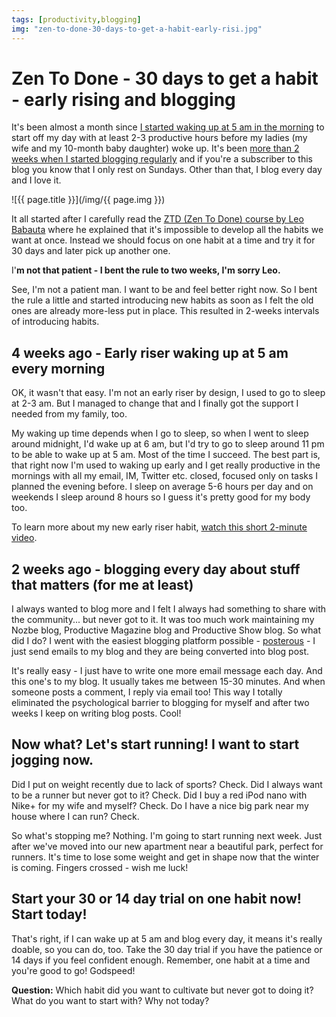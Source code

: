 ```yaml
---
tags: [productivity,blogging]
img: "zen-to-done-30-days-to-get-a-habit-early-risi.jpg"
---
```


# Zen To Done - 30 days to get a habit - early rising and blogging


It's been almost a month since [I started waking up at 5 am in the morning](http://michaelnozbe.com/early-risers-get-things-done-productiveshowco) to start off my day with at least 2-3 productive hours before my ladies (my wife and my 10-month baby daughter) woke up. It's been [more than 2 weeks when I started blogging regularly](http://michaelnozbe.com/a-blog-with-email-by-the-twitter-user-called) and if you're a subscriber to this blog you know that I only rest on Sundays. Other than that, I blog every day and I love it.

<!--More-->

![{{ page.title }}](/img/{{ page.img }})

It all started after I carefully read the [ZTD (Zen To Done) course by Leo Babauta](http://zenhabits.net/2007/04/zen-to-done-ztd-the-ultimate-simple-productivity-system/) where he explained that it's impossible to develop all the habits we want at once. Instead we should focus on one habit at a time and try it for 30 days and later pick up another one.

I'**m not that patient - I bent the rule to two weeks, I'm sorry Leo.**

See, I'm not a patient man. I want to be and feel better right now. So I bent the rule a little and started introducing new habits as soon as I felt the old ones are already more-less put in place. This resulted in 2-weeks intervals of introducing habits.

## 4 weeks ago - Early riser waking up at 5 am every morning

OK, it wasn't that easy. I'm not an early riser by design, I used to go to sleep at 2-3 am. But I managed to change that and I finally got the support I needed from my family, too.

My waking up time depends when I go to sleep, so when I went to sleep around midnight, I'd wake up at 6 am, but I'd try to go to sleep around 11 pm to be able to wake up at 5 am. Most of the time I succeed. The best part is, that right now I'm used to waking up early and I get really productive in the mornings with all my email, IM, Twitter etc. closed, focused only on tasks I planned the evening before. I sleep on average 5-6 hours per day and on weekends I sleep around 8 hours so I guess it's pretty good for my body too.

To learn more about my new early riser habit, [watch this short 2-minute video](http://michaelnozbe.com/early-risers-get-things-done-productiveshowco).

## 2 weeks ago - blogging every day about stuff that matters (for me at least)

I always wanted to blog more and I felt I always had something to share with the community... but never got to it. It was too much work maintaining my Nozbe blog, Productive Magazine blog and Productive Show blog. So what did I do? I went with the easiest blogging platform possible - [posterous](http://posterous.com) - I just send emails to my blog and they are being converted into blog post.

It's really easy - I just have to write one more email message each day. And this one's to my blog. It usually takes me between 15-30 minutes. And when someone posts a comment, I reply via email too! This way I totally eliminated the psychological barrier to blogging for myself and after two weeks I keep on writing blog posts. Cool!

## Now what? Let's start running! I want to start jogging now.

Did I put on weight recently due to lack of sports? Check. Did I always want to be a runner but never got to it? Check. Did I buy a red iPod nano with Nike+ for my wife and myself? Check. Do  I have a nice big park near my house where I can run? Check.

So what's stopping me? Nothing. I'm going to start running next week. Just after we've moved into our new apartment near a beautiful park, perfect for runners. It's time to lose some weight and get in shape now that the winter is coming. Fingers crossed - wish me luck!

## Start your 30 or 14 day trial on one habit now! Start today!

That's right, if I can wake up at 5 am and blog every day, it means it's really doable, so you can do, too. Take the 30 day trial if you have the patience or 14 days if you feel confident enough. Remember, one habit at a time and you're good to go! Godspeed!

**Question:** Which habit did you want to cultivate but never got to doing it? What do you want to start with? Why not today?

  



[n]: https://michael.gratis/nozbe